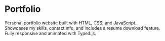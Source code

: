 # Portfolio
Personal portfolio website built with HTML, CSS, and JavaScript. Showcases my skills, contact info, and includes a resume download feature. Fully responsive and animated with Typed.js.
